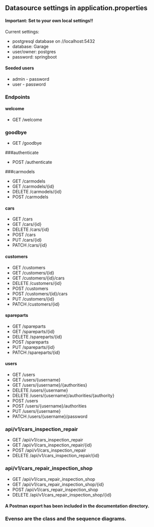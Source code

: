 ## Datasource settings in application.properties

#### Important: Set to your own local settings!!

Current settings:
* postgresql database on //localhost:5432
* database: Garage
* user/owner: postgres
* password: springboot

#### Seeded users

* admin - password
* user - password

### Endpoints

#### welcome
* GET /welcome

### goodbye
* GET /goodbye

###authenticate
* POST /authenticate

###carmodels
* GET /carmodels
* GET /carmodels/{id}
* DELETE /carmodels/{id}
* POST /carmodels

#### cars
* GET /cars
* GET /cars/{id}
* DELETE /cars/{id}
* POST /cars
* PUT /cars/{id}
* PATCH /cars/{id}

#### customers
* GET /customers
* GET /customers/{id}
* GET /customers/{id}/cars
* DELETE /customers/{id}
* POST /customers
* POST /customers/{id}/cars
* PUT /customers/{id}
* PATCH /customers/{id}

#### spareparts
* GET /spareparts
* GET /spareparts/{id}
* DELETE /spareparts/{id}
* POST /spareparts
* PUT /spareparts/{id}
* PATCH /spareparts/{id}

#### users
* GET /users
* GET /users/{username}
* GET /users/{username}/{authorities}
* DELETE /users/{username}
* DELETE /users/{username}/authorities/{authority}
* POST /users
* POST /users/{username}/authorities
* PUT /users/{username}
* PATCH /users/{username}/password

### api/v1/cars_inspection_repair
* GET /api/v1/cars_inspection_repair
* GET /api/v1/cars_inspection_repair/{id}
* POST /api/v1/cars_inspection_repair
* DELETE /api/v1/cars_inspection_repair/{id}

### api/v1/cars_repair_inspection_shop
* GET /api/v1/cars_repair_inspection_shop
* GET /api/v1/cars_repair_inspection_shop/{id}
* POST /api/v1/cars_repair_inspection_shop
* DELETE /api/v1/cars_repair_inspection_shop/{id}

#### A Postman export has been included in the documentation directory.
### Evenso are the class and the sequence diagrams.

